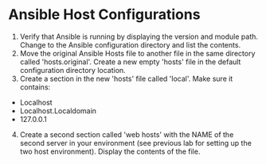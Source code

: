 # Ansible Host Configurations

1. Verify that Ansible is running by displaying the version and module path. Change to the Ansible configuration directory and list the contents.
2. Move the original Ansible Hosts file to another file in the same directory called 'hosts.original'. Create a new empty 'hosts' file in the default configuration directory location.
3. Create a section in the new 'hosts' file called 'local'. Make sure it contains:
  * Localhost
  * Localhost.Localdomain
  * 127.0.0.1
4. Create a second section called 'web hosts' with the NAME of the second server in your environment (see previous lab for setting up the two host environment). Display the contents of the file.
